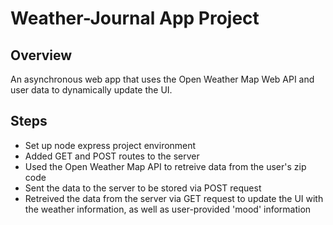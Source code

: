 # Weather-Journal App Project

## Overview
An asynchronous web app that uses the Open Weather Map Web API and user data to dynamically update the UI. 

## Steps
- Set up node express project environment
- Added GET and POST routes to the server
- Used the Open Weather Map API to retreive data from the user's zip code
- Sent the data to the server to be stored via POST request
- Retreived the data from the server via GET request to update the UI with the weather information, as well as user-provided 'mood' information
